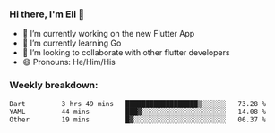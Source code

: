 ### Hi there, I'm Eli 👋
- 🔭 I’m currently working on the new Flutter App
- 🌱 I’m currently learning Go
- 🦄 I’m looking to collaborate with other flutter developers
- 😄 Pronouns: He/Him/His

### Weekly breakdown:
<!--START_SECTION:waka-->

```text
Dart         3 hrs 49 mins   ██████████████████▒░░░░░░   73.28 %
YAML         44 mins         ███▓░░░░░░░░░░░░░░░░░░░░░   14.08 %
Other        19 mins         █▓░░░░░░░░░░░░░░░░░░░░░░░   06.37 %
```

<!--END_SECTION:waka-->
